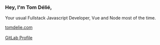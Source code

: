 <h3>Hey, I'm Tom Délié,</h3>
<p>Your usual Fullstack Javascript Developer, Vue and Node most of the time.</p>

<a href="https://tomdelie.com/">tomdelie.com</a><br><br>
<a href="https://gitlab.com/tomdelie">GitLab Profile</a>
